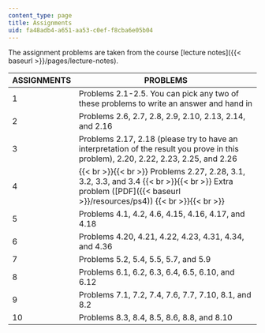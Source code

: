 ```yaml
---
content_type: page
title: Assignments
uid: fa48adb4-a651-aa53-c0ef-f8cba6e05b04
---
```


The assignment problems are taken from the course [lecture notes]({{< baseurl >}}/pages/lecture-notes).

| ASSIGNMENTS | PROBLEMS |
| --- | --- |
| 1 | Problems 2.1-2.5. You can pick any two of these problems to write an answer and hand in |
| 2 | Problems 2.6, 2.7, 2.8, 2.9, 2.10, 2.13, 2.14, and 2.16 |
| 3 | Problems 2.17, 2.18 (please try to have an interpretation of the result you prove in this problem), 2.20, 2.22, 2.23, 2.25, and 2.26 |
| 4 |  {{< br >}}{{< br >}} Problems 2.27, 2.28, 3.1, 3.2, 3.3, and 3.4 {{< br >}}{{< br >}} Extra problem ([PDF]({{< baseurl >}}/resources/ps4)) {{< br >}}{{< br >}}  |
| 5 | Problems 4.1, 4.2, 4.6, 4.15, 4.16, 4.17, and 4.18 |
| 6 | Problems 4.20, 4.21, 4.22, 4.23, 4.31, 4.34, and 4.36 |
| 7 | Problems 5.2, 5.4, 5.5, 5.7, and 5.9 |
| 8 | Problems 6.1, 6.2, 6.3, 6.4, 6.5, 6.10, and 6.12 |
| 9 | Problems 7.1, 7.2, 7.4, 7.6, 7.7, 7.10, 8.1, and 8.2 |
| 10 | Problems 8.3, 8.4, 8.5, 8.6, 8.8, and 8.10